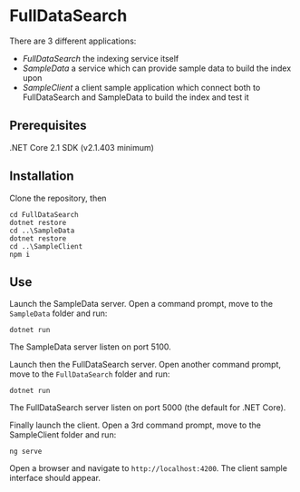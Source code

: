 # FullDataSearch
There are 3 different applications:
* *FullDataSearch* the indexing service itself
* *SampleData* a service which can provide sample data to build the index upon
* *SampleClient* a client sample application which connect both to FullDataSearch and SampleData to build the index and test it

## Prerequisites
.NET Core 2.1 SDK (v2.1.403 minimum)

## Installation
Clone the repository, then
```
cd FullDataSearch
dotnet restore
cd ..\SampleData
dotnet restore
cd ..\SampleClient
npm i
```
## Use
Launch the SampleData server. Open a command prompt, move to the `SampleData` folder and run:
```
dotnet run
```
The SampleData server listen on port 5100.

Launch then the FullDataSearch server. Open another command prompt, move to the `FullDataSearch` folder and run:
```
dotnet run
```
The FullDataSearch server listen on port 5000 (the default for .NET Core).

Finally launch the client. Open a 3rd command prompt, move to the SampleClient folder and run:
```
ng serve
```
Open a browser and navigate to `http://localhost:4200`. The client sample interface should appear.
